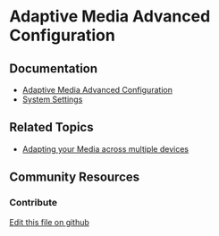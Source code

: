 # Adaptive Media Advanced Configuration

## Documentation

* [Adaptive Media Advanced Configuration](https://portal.liferay.dev/docs/7-2/user/-/knowledge_base/u/advanced-configuration-options)
* [System Settings](https://portal.liferay.dev/docs/7-2/user/-/knowledge_base/u/system-settings)

## Related Topics

* [Adapting your Media across multiple devices](https://portal.liferay.dev/docs/7-2/user/-/knowledge_base/u/adapting-your-media-across-multiple-devices)

## Community Resources


### Contribute

[Edit this file on github](https://github.com/olafk/controlpanel-documentation-docs/blob/master/md/72en/com_liferay_configuration_admin_web_portlet_SystemSettingsPortlet/com.liferay.adaptive.media.image.internal.configuration.AMImageConfiguration.md)
